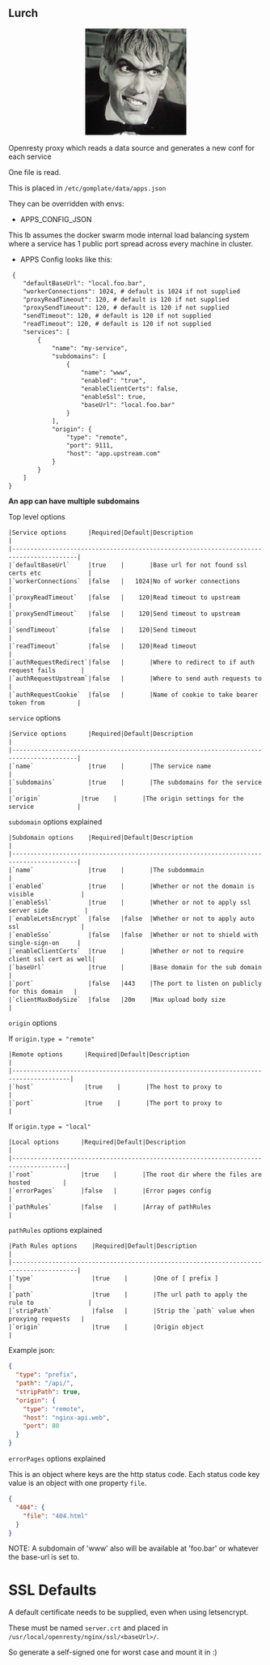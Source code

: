 ## Lurch

<p align="center">
    <img src="./lurch.jpg" alt="Lurch" width="200">
 </p>


Openresty proxy which reads a data source and generates a new conf for each service

One file is read.

This is placed in `/etc/gomplate/data/apps.json`

They can be overridden with envs:

- APPS_CONFIG_JSON

This lb assumes the docker swarm mode internal load balancing system where a service has
1 public port spread across every machine in cluster.

- APPS Config looks like this:

```
 {
    "defaultBaseUrl": "local.foo.bar",
    "workerConnections": 1024, # default is 1024 if not supplied
    "proxyReadTimeout": 120, # default is 120 if not supplied
    "proxySendTimeout": 120, # default is 120 if not supplied
    "sendTimeout": 120, # default is 120 if not supplied
    "readTimeout": 120, # default is 120 if not supplied
    "services": [
        {
            "name": "my-service",
            "subdomains": [
                {
                    "name": "www",
                    "enabled": "true",
                    "enableClientCerts": false,
                    "enableSsl": true,
                    "baseUrl": "local.foo.bar"
                }
            ],
            "origin": {
                "type": "remote",
                "port": 9111,
                "host": "app.upstream.com"
            }
        }
    ]
}
```

**An app can have multiple subdomains**

Top level options

    |Service options      |Required|Default|Description                                      |
    |----------------------------------------------------------------------------------------|
    |`defaultBaseUrl`     |true    |       |Base url for not found ssl certs etc             |
    |`workerConnections`  |false   |   1024|No of worker connections                         |
    |`proxyReadTimeout`   |false   |    120|Read timeout to upstream                         |
    |`proxySendTimeout`   |false   |    120|Send timeout to upstream                         |
    |`sendTimeout`        |false   |    120|Send timeout                                     |
    |`readTimeout`        |false   |    120|Read timeout                                     |
    |`authRequestRedirect`|false   |       |Where to redirect to if auth request fails       |
    |`authRequestUpstream`|false   |       |Where to send auth requests to                   |
    |`authRequestCookie`  |false   |       |Name of cookie to take bearer token from         |

`service` options

    |Service options      |Required|Default|Description                                      |
    |----------------------------------------------------------------------------------------|
    |`name`               |true    |       |The service name                                 |
    |`subdomains`         |true    |       |The subdomains for the service                   |
    |`origin`           |true    |       |The origin settings for the service            |

`subdomain` options explained

    |Subdomain options    |Required|Default|Description                                      |
    |----------------------------------------------------------------------------------------|
    |`name`               |true    |       |The subdommain                                   |
    |`enabled`            |true    |       |Whether or not the domain is visible             |
    |`enableSsl`          |true    |       |Whether or not to apply ssl server side          |
    |`enableLetsEncrypt`  |false   |false  |Whether or not to apply auto ssl                 |
    |`enableSso`          |false   |false  |Whether or not to shield with single-sign-on     |
    |`enableClientCerts`  |true    |       |Whether or not to require client ssl cert as well|
    |`baseUrl`            |true    |       |Base domain for the sub domain                   |
    |`port`               |false   |443    |The port to listen on publicly for this domain   |
    |`clientMaxBodySize`  |false   |20m    |Max upload body size                             |

`origin` options

If `origin.type = "remote"`

    |Remote options      |Required|Default|Description                                     |
    |--------------------------------------------------------------------------------------|
    |`host`              |true    |       |The host to proxy to                            |
    |`port`              |true    |       |The port to proxy to                            |

If `origin.type = "local"`

    |Local options      |Required|Default|Description                                     |
    |-------------------------------------------------------------------------------------|
    |`root`             |true    |       |The root dir where the files are hosted         |  
    |`errorPages`       |false   |       |Error pages config                              |
    |`pathRules`        |false   |       |Array of pathRules                              |

`pathRules` options explained

    |Path Rules options    |Required|Default|Description                                     |
    |----------------------------------------------------------------------------------------|
    |`type`                |true    |       |One of [ prefix ]                               |
    |`path`                |true    |       |The url path to apply the rule to               |
    |`stripPath`           |false   |       |Strip the `path` value when proxying requests   |
    |`origin`              |true    |       |Origin object                                   |

Example json:

```json
{
  "type": "prefix",
  "path": "/api/",
  "stripPath": true,
  "origin": {
    "type": "remote",
    "host": "nginx-api.web",
    "port": 80
  }
}
```

`errorPages` options explained

This is an object where keys are the http status code.
Each status code key value is an object with one property `file`.

```json
{
  "404": {
    "file": "404.html"
  }
}
```

NOTE: A subdomain of 'www' also will be available at 'foo.bar' or whatever the base-url is set to.

# SSL Defaults

A default certificate needs to be supplied, even when using letsencrypt.

These must be named `server.crt` and placed in `/usr/local/openresty/nginx/ssl/<baseUrl>/`.

So generate a self-signed one for worst case and mount it in :)
